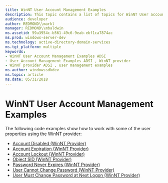 ```yaml
---
title: WinNT User Account Management Examples
description: This topic contains a list of topics for WinNT User account management.
audience: developer
author: REDMOND\\markl
manager: REDMOND\\mbaldwin
ms.assetid: 59a3954c-b561-49c6-9eab-ebf1ca7874ac
ms.prod: windows-server-dev
ms.technology: active-directory-domain-services
ms.tgt_platform: multiple
keywords:
- WinNT User Account Management Examples ADSI
- User Account Management Examples ADSI , WinNT provider
- WinNT provider ADSI , user management examples
ms.author: windowssdkdev
ms.topic: article
ms.date: 05/31/2018
---
```


# WinNT User Account Management Examples

The following code examples show how to work with some of the user properties using the WinNT provider:

-   [Account Disabled (WinNT Provider)](winnt-account-disabled.md)
-   [Account Expiration (WinNT Provider)](winnt-account-expiration.md)
-   [Account Lockout (WinNT Provider)](winnt-account-lockout.md)
-   [Object SID (WinNT Provider)](object-sid.md)
-   [Password Never Expires (WinNT Provider)](winnt-password-never-expires.md)
-   [User Cannot Change Password (WinNT Provider)](winnt-user-cannot-change-password.md)
-   [User Must Change Password at Next Logon (WinNT Provider)](winnt-user-must-change-password-at-next-logon.md)

 

 




